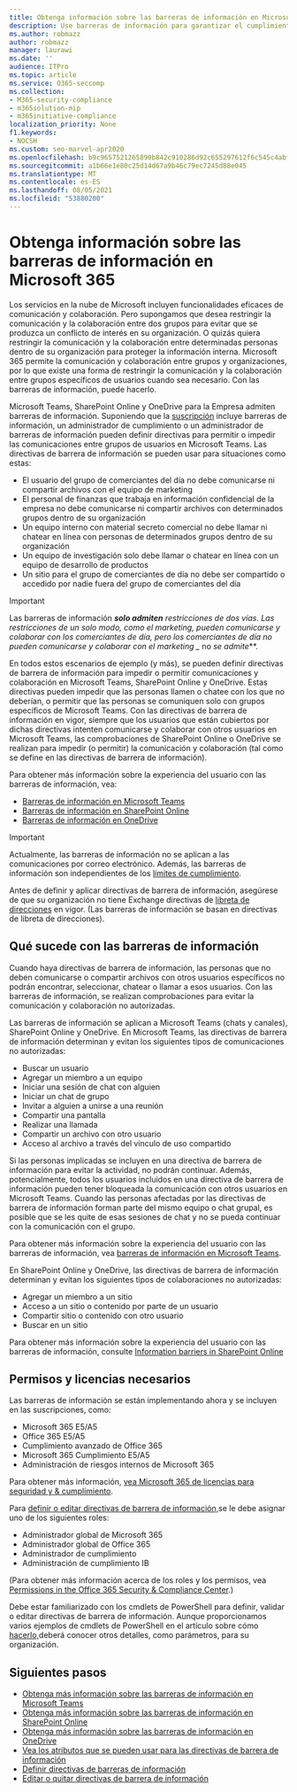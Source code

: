 ```yaml
---
title: Obtenga información sobre las barreras de información en Microsoft 365
description: Use barreras de información para garantizar el cumplimiento de las comunicaciones Microsoft Teams dentro de su organización.
ms.author: robmazz
author: robmazz
manager: laurawi
ms.date: ''
audience: ITPro
ms.topic: article
ms.service: O365-seccomp
ms.collection:
- M365-security-compliance
- m365solution-mip
- m365initiative-compliance
localization_priority: None
f1.keywords:
- NOCSH
ms.custom: seo-marvel-apr2020
ms.openlocfilehash: b9c9657521265890b842c910286d92c655297612f6c545c4abf12faa46e5d999
ms.sourcegitcommit: a1b66e1e80c25d14d67a9b46c79ec7245d88e045
ms.translationtype: MT
ms.contentlocale: es-ES
ms.lasthandoff: 08/05/2021
ms.locfileid: "53880200"
---
```

# <a name="learn-about-information-barriers-in-microsoft-365"></a>Obtenga información sobre las barreras de información en Microsoft 365

Los servicios en la nube de Microsoft incluyen funcionalidades eficaces de comunicación y colaboración. Pero supongamos que desea restringir la comunicación y la colaboración entre dos grupos para evitar que se produzca un conflicto de interés en su organización. O quizás quiera restringir la comunicación y la colaboración entre determinadas personas dentro de su organización para proteger la información interna. Microsoft 365 permite la comunicación y colaboración entre grupos y organizaciones, por lo que existe una forma de restringir la comunicación y la colaboración entre grupos específicos de usuarios cuando sea necesario. Con las barreras de información, puede hacerlo.

Microsoft Teams, SharePoint Online y OneDrive para la Empresa admiten barreras de información. Suponiendo que la [suscripción](#required-licenses-and-permissions) incluye barreras de información, un administrador de cumplimiento o un administrador de barreras de información pueden definir directivas para permitir o impedir las comunicaciones entre grupos de usuarios en Microsoft Teams. Las directivas de barrera de información se pueden usar para situaciones como estas:

- El usuario del grupo de comerciantes del día no debe comunicarse ni compartir archivos con el equipo de marketing
- El personal de finanzas que trabaja en información confidencial de la empresa no debe comunicarse ni compartir archivos con determinados grupos dentro de su organización
- Un equipo interno con material secreto comercial no debe llamar ni chatear en línea con personas de determinados grupos dentro de su organización
- Un equipo de investigación solo debe llamar o chatear en línea con un equipo de desarrollo de productos
- Un sitio para el grupo de comerciantes de día no debe ser compartido o accedido por nadie fuera del grupo de comerciantes del día

> [!IMPORTANT]
> Las barreras de información ***solo admiten** restricciones de dos vías. Las restricciones de un solo modo, como el marketing, pueden comunicarse y colaborar con los comerciantes de día, pero los comerciantes de día no pueden comunicarse y colaborar con el marketing _* no _se admite_**.

En todos estos escenarios de ejemplo (y más), se pueden definir directivas de barrera de información para impedir o permitir comunicaciones y colaboración en Microsoft Teams, SharePoint Online y OneDrive. Estas directivas pueden impedir que las personas llamen o chatee con los que no deberían, o permitir que las personas se comuniquen solo con grupos específicos de Microsoft Teams. Con las directivas de barrera de información en vigor, siempre que los usuarios que están cubiertos por dichas directivas intenten comunicarse y colaborar con otros usuarios en Microsoft Teams, las comprobaciones de SharePoint Online o OneDrive se realizan para impedir (o permitir) la comunicación y colaboración (tal como se define en las directivas de barrera de información).

Para obtener más información sobre la experiencia del usuario con las barreras de información, vea:

- [Barreras de información en Microsoft Teams](/MicrosoftTeams/information-barriers-in-teams)
- [Barreras de información en SharePoint Online](/sharepoint/information-barriers)
- [Barreras de información en OneDrive](/onedrive/information-barriers)

> [!IMPORTANT]
> Actualmente, las barreras de información no se aplican a las comunicaciones por correo electrónico. Además, las barreras de información son independientes de los [límites de cumplimiento](set-up-compliance-boundaries.md).<p> Antes de definir y aplicar directivas de barrera de información, asegúrese de que su organización no tiene Exchange directivas de [libreta de direcciones](/exchange/address-books/address-book-policies/address-book-policies) en vigor. (Las barreras de información se basan en directivas de libreta de direcciones).

## <a name="what-happens-with-information-barriers"></a>Qué sucede con las barreras de información

Cuando haya directivas de barrera de información, las personas que no deben comunicarse o compartir archivos con otros usuarios específicos no podrán encontrar, seleccionar, chatear o llamar a esos usuarios. Con las barreras de información, se realizan comprobaciones para evitar la comunicación y colaboración no autorizadas. 

Las barreras de información se aplican a Microsoft Teams (chats y canales), SharePoint Online y OneDrive. En Microsoft Teams, las directivas de barrera de información determinan y evitan los siguientes tipos de comunicaciones no autorizadas:

- Buscar un usuario
- Agregar un miembro a un equipo
- Iniciar una sesión de chat con alguien
- Iniciar un chat de grupo
- Invitar a alguien a unirse a una reunión
- Compartir una pantalla
- Realizar una llamada
- Compartir un archivo con otro usuario
- Acceso al archivo a través del vínculo de uso compartido

Si las personas implicadas se incluyen en una directiva de barrera de información para evitar la actividad, no podrán continuar. Además, potencialmente, todos los usuarios incluidos en una directiva de barrera de información pueden tener bloqueada la comunicación con otros usuarios en Microsoft Teams. Cuando las personas afectadas por las directivas de barrera de información forman parte del mismo equipo o chat grupal, es posible que se les quite de esas sesiones de chat y no se pueda continuar con la comunicación con el grupo.

Para obtener más información sobre la experiencia del usuario con las barreras de información, vea [barreras de información en Microsoft Teams](/MicrosoftTeams/information-barriers-in-teams).

En SharePoint Online y OneDrive, las directivas de barrera de información determinan y evitan los siguientes tipos de colaboraciones no autorizadas:

- Agregar un miembro a un sitio
- Acceso a un sitio o contenido por parte de un usuario
- Compartir sitio o contenido con otro usuario
- Buscar en un sitio

Para obtener más información sobre la experiencia del usuario con las barreras de información, consulte [Information barriers in SharePoint Online](/sharepoint/information-barriers)

## <a name="required-licenses-and-permissions"></a>Permisos y licencias necesarios

Las barreras de información se están implementando ahora y se incluyen en las suscripciones, como:

- Microsoft 365 E5/A5
- Office 365 E5/A5
- Cumplimiento avanzado de Office 365
- Microsoft 365 Cumplimiento E5/A5
- Administración de riesgos internos de Microsoft 365

Para obtener más información, [vea Microsoft 365 de licencias para seguridad y & cumplimiento](/office365/servicedescriptions/microsoft-365-service-descriptions/microsoft-365-tenantlevel-services-licensing-guidance/microsoft-365-security-compliance-licensing-guidance#information-protection).

Para [definir o editar directivas de barrera de información,](information-barriers-policies.md)se le debe asignar uno de los siguientes roles:

- Administrador global de Microsoft 365
- Administrador global de Office 365
- Administrador de cumplimiento
- Administración de cumplimiento IB

(Para obtener más información acerca de los roles y los permisos, vea [Permissions in the Office 365 Security & Compliance Center](../security/office-365-security/permissions-in-the-security-and-compliance-center.md).)

Debe estar familiarizado con los cmdlets de PowerShell para definir, validar o editar directivas de barrera de información. Aunque proporcionamos varios ejemplos de cmdlets de PowerShell en el artículo sobre cómo [hacerlo,](information-barriers-policies.md)deberá conocer otros detalles, como parámetros, para su organización.

## <a name="next-steps"></a>Siguientes pasos

- [Obtenga más información sobre las barreras de información en Microsoft Teams](/MicrosoftTeams/information-barriers-in-teams)
- [Obtenga más información sobre las barreras de información en SharePoint Online](/sharepoint/information-barriers)
- [Obtenga más información sobre las barreras de información en OneDrive](/onedrive/information-barriers)
- [Vea los atributos que se pueden usar para las directivas de barrera de información](information-barriers-attributes.md)
- [Definir directivas de barreras de información](information-barriers-policies.md)
- [Editar o quitar directivas de barrera de información](information-barriers-edit-segments-policies.md)